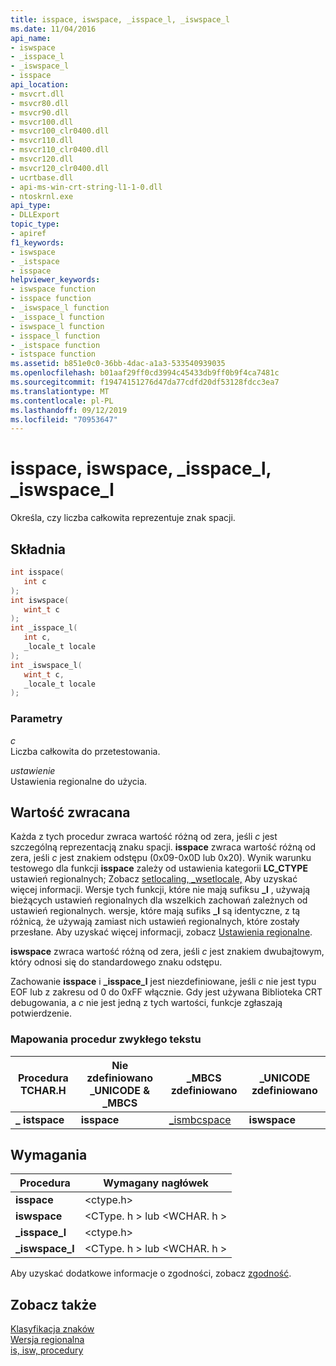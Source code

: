 ```yaml
---
title: isspace, iswspace, _isspace_l, _iswspace_l
ms.date: 11/04/2016
api_name:
- iswspace
- _isspace_l
- _iswspace_l
- isspace
api_location:
- msvcrt.dll
- msvcr80.dll
- msvcr90.dll
- msvcr100.dll
- msvcr100_clr0400.dll
- msvcr110.dll
- msvcr110_clr0400.dll
- msvcr120.dll
- msvcr120_clr0400.dll
- ucrtbase.dll
- api-ms-win-crt-string-l1-1-0.dll
- ntoskrnl.exe
api_type:
- DLLExport
topic_type:
- apiref
f1_keywords:
- iswspace
- _istspace
- isspace
helpviewer_keywords:
- iswspace function
- isspace function
- _iswspace_l function
- _isspace_l function
- iswspace_l function
- isspace_l function
- _istspace function
- istspace function
ms.assetid: b851e0c0-36bb-4dac-a1a3-533540939035
ms.openlocfilehash: b01aaf29ff0cd3994c45433db9ff0b9f4ca7481c
ms.sourcegitcommit: f19474151276d47da77cdfd20df53128fdcc3ea7
ms.translationtype: MT
ms.contentlocale: pl-PL
ms.lasthandoff: 09/12/2019
ms.locfileid: "70953647"
---
```

# <a name="isspace-iswspace-_isspace_l-_iswspace_l"></a>isspace, iswspace, _isspace_l, _iswspace_l

Określa, czy liczba całkowita reprezentuje znak spacji.

## <a name="syntax"></a>Składnia

```C
int isspace(
   int c
);
int iswspace(
   wint_t c
);
int _isspace_l(
   int c,
   _locale_t locale
);
int _iswspace_l(
   wint_t c,
   _locale_t locale
);
```

### <a name="parameters"></a>Parametry

*c*<br/>
Liczba całkowita do przetestowania.

*ustawienie*<br/>
Ustawienia regionalne do użycia.

## <a name="return-value"></a>Wartość zwracana

Każda z tych procedur zwraca wartość różną od zera, jeśli *c* jest szczególną reprezentacją znaku spacji. **isspace** zwraca wartość różną od zera, jeśli *c* jest znakiem odstępu (0x09-0x0D lub 0x20). Wynik warunku testowego dla funkcji **isspace** zależy od ustawienia kategorii **LC_CTYPE** ustawień regionalnych; Zobacz [setlocaling, _wsetlocale,](setlocale-wsetlocale.md) Aby uzyskać więcej informacji. Wersje tych funkcji, które nie mają sufiksu **_l** , używają bieżących ustawień regionalnych dla wszelkich zachowań zależnych od ustawień regionalnych. wersje, które mają sufiks **_l** są identyczne, z tą różnicą, że używają zamiast nich ustawień regionalnych, które zostały przesłane. Aby uzyskać więcej informacji, zobacz [Ustawienia regionalne](../../c-runtime-library/locale.md).

**iswspace** zwraca wartość różną od zera, jeśli *c* jest znakiem dwubajtowym, który odnosi się do standardowego znaku odstępu.

Zachowanie **isspace** i **_isspace_l** jest niezdefiniowane, jeśli *c* nie jest typu EOF lub z zakresu od 0 do 0xFF włącznie. Gdy jest używana Biblioteka CRT debugowania, a *c* nie jest jedną z tych wartości, funkcje zgłaszają potwierdzenie.

### <a name="generic-text-routine-mappings"></a>Mapowania procedur zwykłego tekstu

|Procedura TCHAR.H|Nie zdefiniowano _UNICODE & _MBCS|_MBCS zdefiniowano|_UNICODE zdefiniowano|
|---------------------|------------------------------------|--------------------|-----------------------|
|**_** **istspace**|**isspace**|[_ismbcspace](ismbcgraph-functions.md)|**iswspace**|

## <a name="requirements"></a>Wymagania

|Procedura|Wymagany nagłówek|
|-------------|---------------------|
|**isspace**|\<ctype.h>|
|**iswspace**|\<CType. h > lub \<WCHAR. h >|
|**_isspace_l**|\<ctype.h>|
|**_iswspace_l**|\<CType. h > lub \<WCHAR. h >|

Aby uzyskać dodatkowe informacje o zgodności, zobacz [zgodność](../../c-runtime-library/compatibility.md).

## <a name="see-also"></a>Zobacz także

[Klasyfikacja znaków](../../c-runtime-library/character-classification.md)<br/>
[Wersja regionalna](../../c-runtime-library/locale.md)<br/>
[is, isw, procedury](../../c-runtime-library/is-isw-routines.md)<br/>
